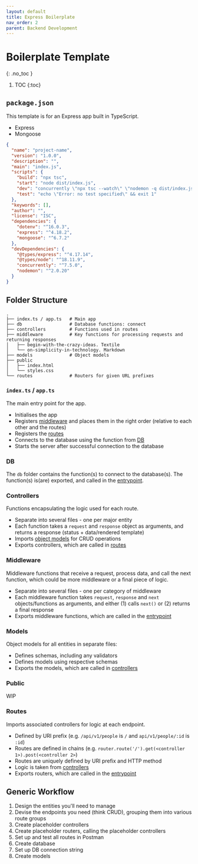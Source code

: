 ```yaml
---
layout: default
title: Express Boilerplate
nav_order: 2
parent: Backend Development
---
```


# Boilerplate Template
{: .no_toc }

1. TOC
{:toc}

## `package.json`
This template is for an Express app built in TypeScript.

- Express
- Mongoose

```json
{
  "name": "project-name",
  "version": "1.0.0",
  "description": "",
  "main": "index.js",
  "scripts": {
    "build": "npx tsc",
    "start": "node dist/index.js",
    "dev": "concurrently \"npx tsc --watch\" \"nodemon -q dist/index.js\"",
    "test": "echo \"Error: no test specified\" && exit 1"
  },
  "keywords": [],
  "author": "",
  "license": "ISC",
  "dependencies": {
    "dotenv": "^16.0.3",
    "express": "^4.18.2",
    "mongoose": "^6.7.2"
  },
  "devDependencies": {
    "@types/express": "^4.17.14",
    "@types/node": "^18.11.9",
    "concurrently": "^7.5.0",
    "nodemon": "^2.0.20"
  }
}

```

## Folder Structure

```
.
├── index.ts / app.ts   # Main app 
├── db                  # Database functions: connect
├── controllers         # Functions used in routes
├── middleware          # Key functions for processing requests and returning responses
│   ├── begin-with-the-crazy-ideas. Textile
│   └── on-simplicity-in-technology. Markdown
├── models              # Object models
├── public
│   ├── index.html
│   └── styles.css
└── routes              # Routers for given URL prefixes
```

### `index.ts` / `app.ts`
The main entry point for the app. 

- Initialises the app
- Registers [middleware](#middleware) and places them in the right order (relative to each other and the routes)
- Registers the [routes](#routes)
- Connects to the database using the function from [DB](#db)
- Starts the server after successful connection to the database

### DB
The `db` folder contains the function(s) to connect to the database(s). The function(s) is(are) exported, and called in the [entrypoint](#indexts--appts).

### Controllers
Functions encapsulating the logic used for each route.

- Separate into several files - one per major entity
- Each function takes a `request` and `response` object as arguments, and returns a response (status + data/rendered template)
- Imports [object models](#models) for CRUD operations
- Exports controllers, which are called in [routes](#routes)

### Middleware
Middleware functions that receive a request, process data, and call the next function, which could be more middleware or a final piece of logic.

- Separate into several files - one per category of middleware
- Each middleware function takes `request`, `response` and `next` objects/functions as arguments, and either (1) calls `next()` or (2) returns a final response
- Exports middleware functions, which are called in the [entrypoint](#indexts--appts)

### Models
Object models for all entities in separate files:

- Defines schemas, including any validators
- Defines models using respective schemas
- Exports the models, which are called in [controllers](#controllers)

### Public
WIP

### Routes
Imports associated controllers for logic at each endpoint.

- Defined by URI prefix (e.g. `/api/v1/people` is `/` and `api/v1/people/:id` is `:id`)
- Routes are defined in chains (e.g. `router.route('/').get(<controller 1>).post(<controller 2>`)
- Routes are uniquely defined by URI prefix and HTTP method
- Logic is taken from [controllers](#controllers)
- Exports routers, which are called in the [entrypoint](#indexts--appts)

## Generic Workflow
1. Design the entities you'll need to manage
2. Devise the endpoints you need (think CRUD), grouping them into various route groups
3. Create placeholder controllers
4. Create placeholder routers, calling the placeholder controllers
5. Set up and test all routes in Postman
6. Create database
7. Set up DB connection string
8. Create models

